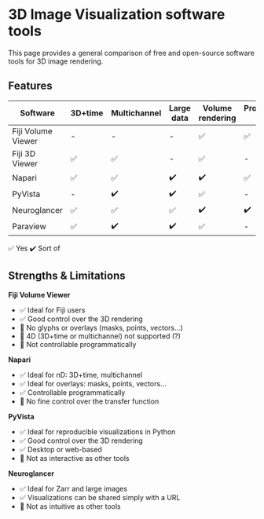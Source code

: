 # 3D Image Visualization software tools

This page provides a general comparison of free and open-source software tools for 3D image rendering.

## Features

| Software | 3D+time | Multichannel | Large data | Volume rendering | Projections (mip) | Isosurface / meshes | Glyphs | Intuitive | Scriptable |
|----------|-------- | ------------ | ---------- | ---------------- | ----------------- | ------------------- | ------ | --------- | ---------- |
| Fiji Volume Viewer | - | - | - | ✅ | ✅ | - | - | ✅ | - |
| Fiji 3D Viewer     | ✅ | ✅ | - | ✅ | - | ✅ | - | ✅ | - |
| Napari             | ✅ | ✅ | ✔️ | ✔️ | ✅ | ✅ | ✅ | ✅ | ✅ |
| PyVista            | - | ✔️ | ✔️ | ✅ | - | ✅ | ✅ | ✔️ | ✅ |
| Neuroglancer       | ✅ | ✅ | ✅ | ✔️ | ✔️ | ✅ | ✔️ | - | ✔️ |
| Paraview           | ✅ | ✔️ | ✔️ | ✅ | - | ✅ | ✅ | - | ✔️ |

✅ Yes ✔️ Sort of

## Strengths & Limitations

**Fiji Volume Viewer**

- ✅ Ideal for Fiji users
- ✅ Good control over the 3D rendering
- 🔴 No glyphs or overlays (masks, points, vectors...)
- 🔴 4D (3D+time or multichannel) not supported (?)
- 🔴 Not controllable programmatically

**Napari**

- ✅ Ideal for nD: 3D+time, multichannel
- ✅ Ideal for overlays: masks, points, vectors...
- ✅ Controllable programmatically
- 🔴 No fine control over the transfer function

**PyVista**

- ✅ Ideal for reproducible visualizations in Python
- ✅ Good control over the 3D rendering
- ✅ Desktop or web-based
- 🔴 Not as interactive as other tools

**Neuroglancer**

- ✅ Ideal for Zarr and large images
- ✅ Visualizations can be shared simply with a URL
- 🔴 Not as intuitive as other tools